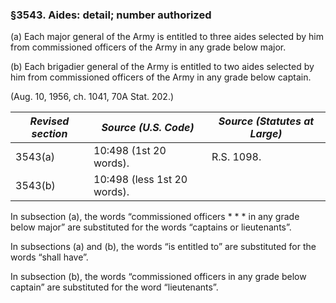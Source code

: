 ### §3543. Aides: detail; number authorized ###

(a) Each major general of the Army is entitled to three aides selected by him from commissioned officers of the Army in any grade below major.

(b) Each brigadier general of the Army is entitled to two aides selected by him from commissioned officers of the Army in any grade below captain.

(Aug. 10, 1956, ch. 1041, 70A Stat. 202.)

|*Revised section*|   *Source (U.S. Code)*    |*Source (Statutes at Large)*|
|-----------------|---------------------------|----------------------------|
|     3543(a)     |  10:498 (1st 20 words).   |         R.S. 1098.         |
|     3543(b)     |10:498 (less 1st 20 words).|                            |

In subsection (a), the words “commissioned officers \* \* \* in any grade below major” are substituted for the words “captains or lieutenants”.

In subsections (a) and (b), the words “is entitled to” are substituted for the words “shall have”.

In subsection (b), the words “commissioned officers in any grade below captain” are substituted for the word “lieutenants”.